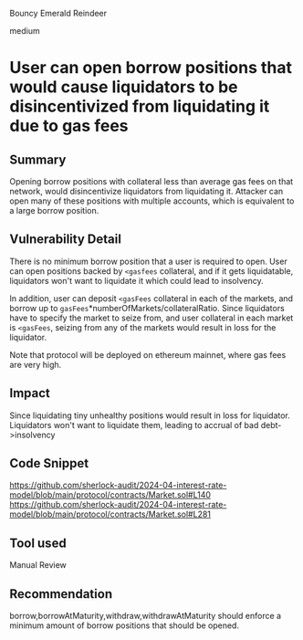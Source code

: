 Bouncy Emerald Reindeer

medium

# User can open borrow positions that would cause liquidators to be disincentivized from liquidating it due to gas fees

## Summary
Opening borrow positions with collateral less than average gas fees on that network, would disincentivize liquidators from liquidating it.
Attacker can open many of these positions with multiple accounts, which is equivalent to a large borrow position.

## Vulnerability Detail
There is no minimum borrow position that a user is required to open. User can open positions backed by `<gasfees` collateral, and if it gets liquidatable, liquidators won't want to liquidate it which could lead to insolvency.

In addition, user can deposit `<gasFees` collateral in each of the markets, and borrow up to `gasFees`\*numberOfMarkets/collateralRatio. Since liquidators have to specify the market to seize from, and user collateral in each market is `<gasFees`, seizing from any of the markets would result in loss for the liquidator.

Note that protocol will be deployed on ethereum mainnet, where gas fees are very high.

## Impact
Since liquidating tiny unhealthy positions would result in loss for liquidator. Liquidators won't want to liquidate them, leading to accrual of bad debt->insolvency

## Code Snippet
https://github.com/sherlock-audit/2024-04-interest-rate-model/blob/main/protocol/contracts/Market.sol#L140
https://github.com/sherlock-audit/2024-04-interest-rate-model/blob/main/protocol/contracts/Market.sol#L281
## Tool used

Manual Review

## Recommendation
borrow,borrowAtMaturity,withdraw,withdrawAtMaturity should enforce a minimum amount of borrow positions that should be opened.
